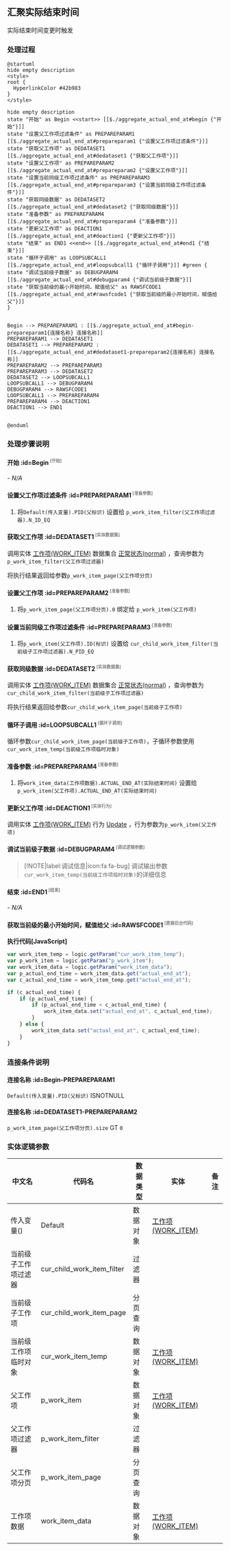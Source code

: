 ## 汇聚实际结束时间 <!-- {docsify-ignore-all} -->

   实际结束时间变更时触发

### 处理过程

```plantuml
@startuml
hide empty description
<style>
root {
  HyperlinkColor #42b983
}
</style>

hide empty description
state "开始" as Begin <<start>> [[$./aggregate_actual_end_at#begin {"开始"}]]
state "设置父工作项过滤条件" as PREPAREPARAM1  [[$./aggregate_actual_end_at#prepareparam1 {"设置父工作项过滤条件"}]]
state "获取父工作项" as DEDATASET1  [[$./aggregate_actual_end_at#dedataset1 {"获取父工作项"}]]
state "设置父工作项" as PREPAREPARAM2  [[$./aggregate_actual_end_at#prepareparam2 {"设置父工作项"}]]
state "设置当前同级工作项过滤条件" as PREPAREPARAM3  [[$./aggregate_actual_end_at#prepareparam3 {"设置当前同级工作项过滤条件"}]]
state "获取同级数据" as DEDATASET2  [[$./aggregate_actual_end_at#dedataset2 {"获取同级数据"}]]
state "准备参数" as PREPAREPARAM4  [[$./aggregate_actual_end_at#prepareparam4 {"准备参数"}]]
state "更新父工作项" as DEACTION1  [[$./aggregate_actual_end_at#deaction1 {"更新父工作项"}]]
state "结束" as END1 <<end>> [[$./aggregate_actual_end_at#end1 {"结束"}]]
state "循环子调用" as LOOPSUBCALL1  [[$./aggregate_actual_end_at#loopsubcall1 {"循环子调用"}]] #green {
state "调试当前级子数据" as DEBUGPARAM4  [[$./aggregate_actual_end_at#debugparam4 {"调试当前级子数据"}]]
state "获取当前级的最小开始时间，赋值给父" as RAWSFCODE1  [[$./aggregate_actual_end_at#rawsfcode1 {"获取当前级的最小开始时间，赋值给父"}]]
}


Begin --> PREPAREPARAM1 : [[$./aggregate_actual_end_at#begin-prepareparam1{连接名称} 连接名称]]
PREPAREPARAM1 --> DEDATASET1
DEDATASET1 --> PREPAREPARAM2 : [[$./aggregate_actual_end_at#dedataset1-prepareparam2{连接名称} 连接名称]]
PREPAREPARAM2 --> PREPAREPARAM3
PREPAREPARAM3 --> DEDATASET2
DEDATASET2 --> LOOPSUBCALL1
LOOPSUBCALL1 --> DEBUGPARAM4
DEBUGPARAM4 --> RAWSFCODE1
LOOPSUBCALL1 --> PREPAREPARAM4
PREPAREPARAM4 --> DEACTION1
DEACTION1 --> END1


@enduml
```


### 处理步骤说明

#### 开始 :id=Begin<sup class="footnote-symbol"> <font color=gray size=1>[开始]</font></sup>



*- N/A*
#### 设置父工作项过滤条件 :id=PREPAREPARAM1<sup class="footnote-symbol"> <font color=gray size=1>[准备参数]</font></sup>



1. 将`Default(传入变量).PID(父标识)` 设置给  `p_work_item_filter(父工作项过滤器).N_ID_EQ`

#### 获取父工作项 :id=DEDATASET1<sup class="footnote-symbol"> <font color=gray size=1>[实体数据集]</font></sup>



调用实体 [工作项(WORK_ITEM)](module/ProjMgmt/work_item.md) 数据集合 [正常状态(normal)](module/ProjMgmt/work_item#数据集合) ，查询参数为`p_work_item_filter(父工作项过滤器)`

将执行结果返回给参数`p_work_item_page(父工作项分页)`

#### 设置父工作项 :id=PREPAREPARAM2<sup class="footnote-symbol"> <font color=gray size=1>[准备参数]</font></sup>



1. 将`p_work_item_page(父工作项分页).0` 绑定给  `p_work_item(父工作项)`

#### 设置当前同级工作项过滤条件 :id=PREPAREPARAM3<sup class="footnote-symbol"> <font color=gray size=1>[准备参数]</font></sup>



1. 将`p_work_item(父工作项).ID(标识)` 设置给  `cur_child_work_item_filter(当前级子工作项过滤器).N_PID_EQ`

#### 获取同级数据 :id=DEDATASET2<sup class="footnote-symbol"> <font color=gray size=1>[实体数据集]</font></sup>



调用实体 [工作项(WORK_ITEM)](module/ProjMgmt/work_item.md) 数据集合 [正常状态(normal)](module/ProjMgmt/work_item#数据集合) ，查询参数为`cur_child_work_item_filter(当前级子工作项过滤器)`

将执行结果返回给参数`cur_child_work_item_page(当前级子工作项)`

#### 循环子调用 :id=LOOPSUBCALL1<sup class="footnote-symbol"> <font color=gray size=1>[循环子调用]</font></sup>



循环参数`cur_child_work_item_page(当前级子工作项)`，子循环参数使用`cur_work_item_temp(当前级工作项临时对象)`
#### 准备参数 :id=PREPAREPARAM4<sup class="footnote-symbol"> <font color=gray size=1>[准备参数]</font></sup>



1. 将`work_item_data(工作项数据).ACTUAL_END_AT(实际结束时间)` 设置给  `p_work_item(父工作项).ACTUAL_END_AT(实际结束时间)`

#### 更新父工作项 :id=DEACTION1<sup class="footnote-symbol"> <font color=gray size=1>[实体行为]</font></sup>



调用实体 [工作项(WORK_ITEM)](module/ProjMgmt/work_item.md) 行为 [Update](module/ProjMgmt/work_item#行为) ，行为参数为`p_work_item(父工作项)`

#### 调试当前级子数据 :id=DEBUGPARAM4<sup class="footnote-symbol"> <font color=gray size=1>[调试逻辑参数]</font></sup>



> [!NOTE|label:调试信息|icon:fa fa-bug]
> 调试输出参数`cur_work_item_temp(当前级工作项临时对象)`的详细信息


#### 结束 :id=END1<sup class="footnote-symbol"> <font color=gray size=1>[结束]</font></sup>



*- N/A*

#### 获取当前级的最小开始时间，赋值给父 :id=RAWSFCODE1<sup class="footnote-symbol"> <font color=gray size=1>[直接后台代码]</font></sup>



<p class="panel-title"><b>执行代码[JavaScript]</b></p>

```javascript
var work_item_temp = logic.getParam("cur_work_item_temp");
var p_work_item = logic.getParam("p_work_item");
var work_item_data = logic.getParam("work_item_data");
var p_actual_end_time = work_item_data.get("actual_end_at");
var c_actual_end_time = work_item_temp.get("actual_end_at");

if (c_actual_end_time) {
    if (p_actual_end_time) {
        if (p_actual_end_time < c_actual_end_time) {
            work_item_data.set("actual_end_at", c_actual_end_time);
        }
    } else {
        work_item_data.set("actual_end_at", c_actual_end_time);
    }
}
```


### 连接条件说明
#### 连接名称 :id=Begin-PREPAREPARAM1

`Default(传入变量).PID(父标识)` ISNOTNULL
#### 连接名称 :id=DEDATASET1-PREPAREPARAM2

`p_work_item_page(父工作项分页).size` GT `0`


### 实体逻辑参数

|    中文名   |    代码名    |  数据类型    |  实体   |备注 |
| --------| --------| -------- | -------- | --------   |
|传入变量(<i class="fa fa-check"/></i>)|Default|数据对象|[工作项(WORK_ITEM)](module/ProjMgmt/work_item.md)||
|当前级子工作项过滤器|cur_child_work_item_filter|过滤器|||
|当前级子工作项|cur_child_work_item_page|分页查询|||
|当前级工作项临时对象|cur_work_item_temp|数据对象|[工作项(WORK_ITEM)](module/ProjMgmt/work_item.md)||
|父工作项|p_work_item|数据对象|[工作项(WORK_ITEM)](module/ProjMgmt/work_item.md)||
|父工作项过滤器|p_work_item_filter|过滤器|||
|父工作项分页|p_work_item_page|分页查询|||
|工作项数据|work_item_data|数据对象|[工作项(WORK_ITEM)](module/ProjMgmt/work_item.md)||

